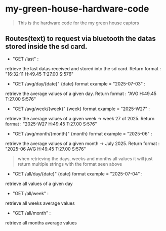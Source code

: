 # my-green-house-hardware-code

> This is the hardware code for the my green house captors

## Routes(text) to request via bluetooth the datas stored inside the sd card.

- "GET /last" :

retrieve the last datas received and stored into the sd card.
Return format :    "16:32:11 H:49.45 T:27.00 S:576"

- "GET /avg/day/{date}" {date} format example = "2025-07-03" :

retrieve the average values of a given day.
Return format :    "AVG H:49.45 T:27.00 S:576"


- "GET /avg/week/{week}" {week} format example = "2025-W27" :

retrieve the average values of a given week -> week 27 of 2025.
Return format :    "2025-W27 H:49.45 T:27.00 S:576"


- "GET /avg/month/{month}" {month} format example = "2025-06" :

retrieve the average values of a given month -> July 2025.
Return format :    "2025-06 AVG H:49.45 T:27.00 S:576"


> when retrieving the days, weeks and months all values it will just return multiple strings with the format seen above

- "GET /all/day/{date}" {date} format example = "2025-07-04" :

retrieve all values of a given day

- "GET /all/week" :

retrieve all weeks average values

- "GET /all/month" :

retrieve all months average values
